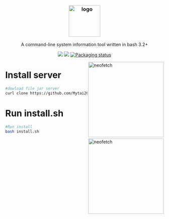 <h3 align="center"><img src="https://media1.tenor.com/m/OZsJxcn2fiAAAAAC/funny-cat-eating-chips.gif" alt="logo" height="100px"></h3>
<p align="center">A command-line system information tool written in bash 3.2+</p>

<p align="center">
<a href="./LICENSE.md"><img src="https://img.shields.io/badge/license-MIT-blue.svg"></a>
<a href="https://github.com/dylanaraps/neofetch/releases"><img src="https://img.shields.io/github/release/dylanaraps/neofetch.svg"></a>
<a href="https://repology.org/metapackage/neofetch"><img src="https://repology.org/badge/tiny-repos/neofetch.svg" alt="Packaging status"></a>
</p>

<img src="https://i.imgur.com/GFmC5Ad.png" alt="neofetch" align="right" height="240px">

# Install server
```sh
#dowload file jar server
curl clone https://github.com/Mytai20100/install-minecreaftserver-allversion/raw/refs/heads/main/install.sh
```
# Run install.sh

```sh
#Run install
bash install.sh 
```

<img src="https://i.imgur.com/lUrkQBN.png" alt="neofetch" align="right" height="240px">

